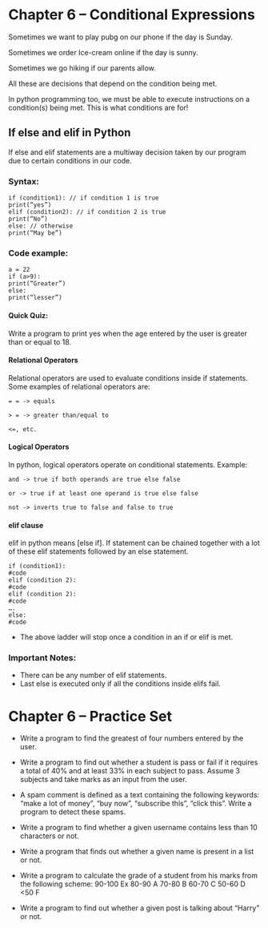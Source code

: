 # Chapter 6 – Conditional Expressions

Sometimes we want to play pubg on our phone if the day is Sunday.

Sometimes we order Ice-cream online if the day is sunny.

Sometimes we go hiking if our parents allow.

All these are decisions that depend on the condition being met.

In python programming too, we must be able to execute instructions on a condition(s) being met. This is what conditions are for!

## If else and elif in Python

If else and elif statements are a multiway decision taken by our program due to certain conditions in our code.

### Syntax:

```
if (condition1): // if condition 1 is true
print(“yes”)
elif (condition2): // if condition 2 is true
print(“No”)
else: // otherwise
print(“May be”)
```

### Code example:

```
a = 22
if (a>9):
print(“Greater”)
else:
print(“lesser”)
```

#### Quick Quiz:

Write a program to print yes when the age entered by the user is greater than or equal to 18.

#### Relational Operators

Relational operators are used to evaluate conditions inside if statements. Some examples of relational operators are:

```
= = -> equals

> = -> greater than/equal to

<=, etc.
```

#### Logical Operators

In python, logical operators operate on conditional statements. Example:

```
and -> true if both operands are true else false

or -> true if at least one operand is true else false

not -> inverts true to false and false to true
```

#### elif clause

elif in python means [else if]. If statement can be chained together with a lot of these elif statements followed by an else statement.

```
if (condition1):
#code
elif (condition 2):
#code
elif (condition 2):
#code
….
else:
#code
```

- The above ladder will stop once a condition in an if or elif is met.

### Important Notes:

- There can be any number of elif statements.
- Last else is executed only if all the conditions inside elifs fail.

# Chapter 6 – Practice Set

- Write a program to find the greatest of four numbers entered by the user.
- Write a program to find out whether a student is pass or fail if it requires a total of 40% and at least 33% in each subject to pass. Assume 3 subjects and take marks as an input from the user.
- A spam comment is defined as a text containing the following keywords:
  “make a lot of money”, “buy now”, “subscribe this”, “click this”. Write a program to detect these spams.

- Write a program to find whether a given username contains less than 10 characters or not.
- Write a program that finds out whether a given name is present in a list or not.
- Write a program to calculate the grade of a student from his marks from the following scheme:
  90-100 Ex
  80-90 A
  70-80 B
  60-70 C
  50-60 D
  <50 F
- Write a program to find out whether a given post is talking about “Harry” or not.
